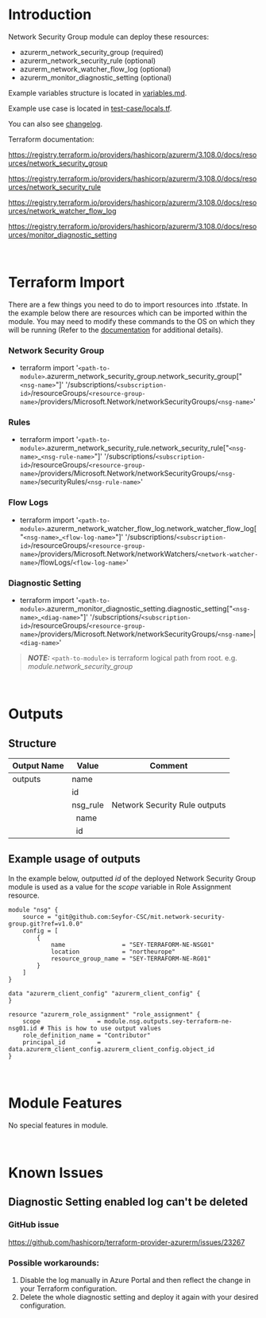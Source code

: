 # Introduction
Network Security Group module can deploy these resources:
* azurerm_network_security_group (required)
* azurerm_network_security_rule (optional)
* azurerm_network_watcher_flow_log (optional)
* azurerm_monitor_diagnostic_setting (optional)

Example variables structure is located in [variables.md](variables.md).

Example use case is located in [test-case/locals.tf](test-case/locals.tf).

You can also see [changelog](CHANGELOG.md).

Terraform documentation:

https://registry.terraform.io/providers/hashicorp/azurerm/3.108.0/docs/resources/network_security_group

https://registry.terraform.io/providers/hashicorp/azurerm/3.108.0/docs/resources/network_security_rule

https://registry.terraform.io/providers/hashicorp/azurerm/3.108.0/docs/resources/network_watcher_flow_log

https://registry.terraform.io/providers/hashicorp/azurerm/3.108.0/docs/resources/monitor_diagnostic_setting

&nbsp;

# Terraform Import
There are a few things you need to do to import resources into .tfstate. In the example below there are resources which can be imported within the module. You may need to modify these commands to the OS on which they will be running (Refer to the [documentation](https://developer.hashicorp.com/terraform/cli/commands/import#example-import-into-resource-configured-with-for_each) for additional details).
### Network Security Group
* terraform import '`<path-to-module>`.azurerm_network_security_group.network_security_group["`<nsg-name>`"]' '/subscriptions/`<subscription-id>`/resourceGroups/`<resource-group-name>`/providers/Microsoft.Network/networkSecurityGroups/`<nsg-name>`'
### Rules
* terraform import '`<path-to-module>`.azurerm_network_security_rule.network_security_rule["`<nsg-name>`_`<nsg-rule-name>`"]' '/subscriptions/`<subscription-id>`/resourceGroups/`<resource-group-name>`/providers/Microsoft.Network/networkSecurityGroups/`<nsg-name>`/securityRules/`<nsg-rule-name>`'
### Flow Logs
* terraform import '`<path-to-module>`.azurerm_network_watcher_flow_log.network_watcher_flow_log["`<nsg-name>`_`<flow-log-name>`"]' '/subscriptions/`<subscription-id>`/resourceGroups/`<resource-group-name>`/providers/Microsoft.Network/networkWatchers/`<network-watcher-name>`/flowLogs/`<flow-log-name>`'
### Diagnostic Setting
* terraform import '`<path-to-module>`.azurerm_monitor_diagnostic_setting.diagnostic_setting["`<nsg-name>`_`<diag-name>`"]' '/subscriptions/`<subscription-id>`/resourceGroups/`<resource-group-name>`/providers/Microsoft.Network/networkSecurityGroups/`<nsg-name>`|`<diag-name>`'

 > **_NOTE:_** `<path-to-module>` is terraform logical path from root. e.g. _module.network\_security\_group_

&nbsp;

# Outputs
## Structure

| Output Name | Value            | Comment                       |
| ----------- | ---------------- | ----------------------------- |
| outputs     | name             |                               |
|             | id               |                               |
|             | nsg_rule         | Network Security Rule outputs |
|             | &nbsp;&nbsp;name |                               |
|             | &nbsp;&nbsp;id   |                               |


## Example usage of outputs
In the example below, outputted _id_ of the deployed Network Security Group module is used as a value for the _scope_ variable in Role Assignment resource.
```
module "nsg" {
    source = "git@github.com:Seyfor-CSC/mit.network-security-group.git?ref=v1.0.0"
    config = [
        {
            name                = "SEY-TERRAFORM-NE-NSG01"
            location            = "northeurope"
            resource_group_name = "SEY-TERRAFORM-NE-RG01"
        }
    ]
}

data "azurerm_client_config" "azurerm_client_config" {
}

resource "azurerm_role_assignment" "role_assignment" {
    scope                = module.nsg.outputs.sey-terraform-ne-nsg01.id # This is how to use output values
    role_definition_name = "Contributor"
    principal_id         = data.azurerm_client_config.azurerm_client_config.object_id
}
```

&nbsp;

# Module Features
No special features in module.

&nbsp;

# Known Issues
## Diagnostic Setting enabled log can't be deleted
### GitHub issue
https://github.com/hashicorp/terraform-provider-azurerm/issues/23267
### Possible workarounds: 
1. Disable the log manually in Azure Portal and then reflect the change in your Terraform configuration.
2. Delete the whole diagnostic setting and deploy it again with your desired configuration.
